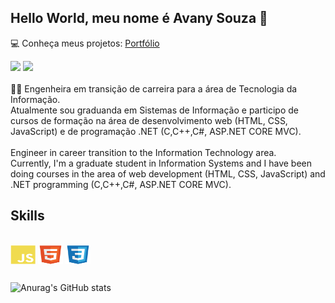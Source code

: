 ## Hello World, meu nome é Avany Souza 👋
💻 Conheça meus projetos: [Portfólio](https://avanysouza.github.io/portfolio_avanysouza/)
<div> 
  <a href = "mailto:avanysouza@gmail.com"><img src="https://img.shields.io/badge/-Gmail-%23333?style=for-the-badge&logo=gmail&logoColor=white" target="_blank"></a>
  <a href="https://www.linkedin.com/in/avany-souza-577457259" target="_blank"><img src="https://img.shields.io/badge/-LinkedIn-%230077B5?style=for-the-badge&logo=linkedin&logoColor=white" target="_blank">
  </a> 
  
</div>
<br>
👩‍💻 Engenheira em transição de carreira para a área de Tecnologia da Informação.<br>
Atualmente sou graduanda em Sistemas de Informação e participo de cursos de formação na área de desenvolvimento web (HTML, CSS, JavaScript) e de programação .NET (C,C++,C#, ASP.NET CORE MVC). <br>
<br>
Engineer in career transition to the Information Technology area. <br>
Currently, I'm a graduate student in Information Systems and I have been doing courses in the area of ​​web development (HTML, CSS, JavaScript) and .NET programming (C,C++,C#, ASP.NET CORE MVC). 
<br>

##
## Skills
<div style="display: inline_block"><br>
  <img align="center" alt="Avany-Js" height="30" width="40" src="https://raw.githubusercontent.com/devicons/devicon/master/icons/javascript/javascript-plain.svg">
  <img align="center" alt="Avany-HTML" height="30" width="40" src="https://raw.githubusercontent.com/devicons/devicon/master/icons/html5/html5-original.svg">
  <img align="center" alt="Avany-CSS" height="30" width="40" src="https://raw.githubusercontent.com/devicons/devicon/master/icons/css3/css3-original.svg">
</div>

##

![Anurag's GitHub stats](https://github-readme-stats.vercel.app/api?username=avanysouza&show_icons=true&theme=jolly)
